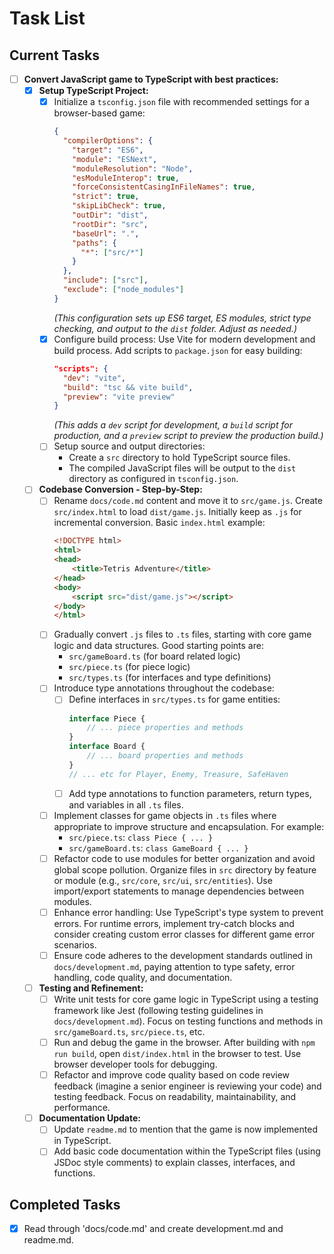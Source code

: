 # Task List

## Current Tasks

- [ ] **Convert JavaScript game to TypeScript with best practices:**
    - [x] **Setup TypeScript Project:**
        - [x] Initialize a `tsconfig.json` file with recommended settings for a browser-based game:
            ```json
            {
              "compilerOptions": {
                "target": "ES6",
                "module": "ESNext",
                "moduleResolution": "Node",
                "esModuleInterop": true,
                "forceConsistentCasingInFileNames": true,
                "strict": true,
                "skipLibCheck": true,
                "outDir": "dist",
                "rootDir": "src",
                "baseUrl": ".",
                "paths": {
                  "*": ["src/*"]
                }
              },
              "include": ["src"],
              "exclude": ["node_modules"]
            }
            ```
            *(This configuration sets up ES6 target, ES modules, strict type checking, and output to the `dist` folder.  Adjust as needed.)*
        - [x] Configure build process: Use Vite for modern development and build process. Add scripts to `package.json` for easy building:
            ```json
            "scripts": {
              "dev": "vite",
              "build": "tsc && vite build",
              "preview": "vite preview"
            }
            ```
            *(This adds a `dev` script for development, a `build` script for production, and a `preview` script to preview the production build.)*
        - [ ] Setup source and output directories:
            - Create a `src` directory to hold TypeScript source files.
            - The compiled JavaScript files will be output to the `dist` directory as configured in `tsconfig.json`.
    - [ ] **Codebase Conversion - Step-by-Step:**
        - [ ] Rename `docs/code.md` content and move it to `src/game.js`.  Create `src/index.html` to load `dist/game.js`. Initially keep as `.js` for incremental conversion. Basic `index.html` example:
            ```html
            <!DOCTYPE html>
            <html>
            <head>
                <title>Tetris Adventure</title>
            </head>
            <body>
                <script src="dist/game.js"></script>
            </body>
            </html>
            ```
        - [ ] Gradually convert `.js` files to `.ts` files, starting with core game logic and data structures. Good starting points are:
            - `src/gameBoard.ts` (for board related logic)
            - `src/piece.ts` (for piece logic)
            - `src/types.ts` (for interfaces and type definitions)
        - [ ] Introduce type annotations throughout the codebase:
            - [ ] Define interfaces in `src/types.ts` for game entities:
                ```typescript
                interface Piece {
                    // ... piece properties and methods
                }
                interface Board {
                    // ... board properties and methods
                }
                // ... etc for Player, Enemy, Treasure, SafeHaven
                ```
            - [ ] Add type annotations to function parameters, return types, and variables in all `.ts` files.
        - [ ] Implement classes for game objects in `.ts` files where appropriate to improve structure and encapsulation. For example:
            - `src/piece.ts`: `class Piece { ... }`
            - `src/gameBoard.ts`: `class GameBoard { ... }`
        - [ ] Refactor code to use modules for better organization and avoid global scope pollution. Organize files in `src` directory by feature or module (e.g., `src/core`, `src/ui`, `src/entities`). Use import/export statements to manage dependencies between modules.
        - [ ] Enhance error handling: Use TypeScript's type system to prevent errors. For runtime errors, implement try-catch blocks and consider creating custom error classes for different game error scenarios.
        - [ ] Ensure code adheres to the development standards outlined in `docs/development.md`, paying attention to type safety, error handling, code quality, and documentation.
    - [ ] **Testing and Refinement:**
        - [ ] Write unit tests for core game logic in TypeScript using a testing framework like Jest (following testing guidelines in `docs/development.md`). Focus on testing functions and methods in `src/gameBoard.ts`, `src/piece.ts`, etc.
        - [ ] Run and debug the game in the browser. After building with `npm run build`, open `dist/index.html` in the browser to test. Use browser developer tools for debugging.
        - [ ] Refactor and improve code quality based on code review feedback (imagine a senior engineer is reviewing your code) and testing feedback. Focus on readability, maintainability, and performance.
    - [ ] **Documentation Update:**
        - [ ] Update `readme.md` to mention that the game is now implemented in TypeScript.
        - [ ] Add basic code documentation within the TypeScript files (using JSDoc style comments) to explain classes, interfaces, and functions.

## Completed Tasks
- [x] Read through 'docs/code.md' and create development.md and readme.md.
